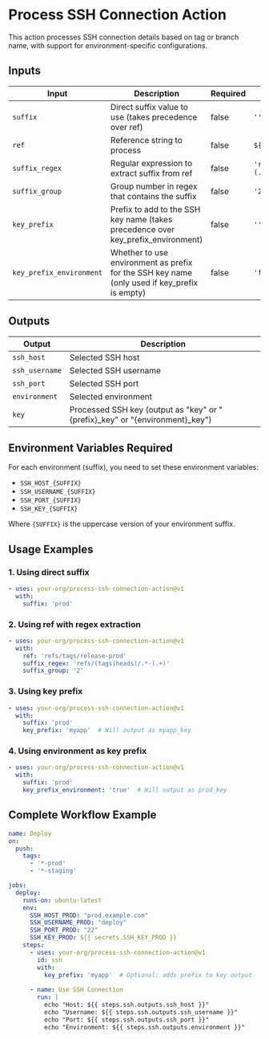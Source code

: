 # Process SSH Connection Action

This action processes SSH connection details based on tag or branch name, with support for environment-specific configurations.

## Inputs

| Input | Description | Required | Default |
|-------|-------------|----------|---------|
| `suffix` | Direct suffix value to use (takes precedence over ref) | false | `''` |
| `ref` | Reference string to process | false | `${{ github.ref }}` |
| `suffix_regex` | Regular expression to extract suffix from ref | false | `'refs/(tags\|heads)/.*-(.+)'` |
| `suffix_group` | Group number in regex that contains the suffix | false | `'2'` |
| `key_prefix` | Prefix to add to the SSH key name (takes precedence over key_prefix_environment) | false | `''` |
| `key_prefix_environment` | Whether to use environment as prefix for the SSH key name (only used if key_prefix is empty) | false | `'false'` |

## Outputs

| Output | Description |
|--------|-------------|
| `ssh_host` | Selected SSH host |
| `ssh_username` | Selected SSH username |
| `ssh_port` | Selected SSH port |
| `environment` | Selected environment |
| `key` | Processed SSH key (output as "key" or "{prefix}_key" or "{environment}_key") |

## Environment Variables Required

For each environment (suffix), you need to set these environment variables:
- `SSH_HOST_{SUFFIX}`
- `SSH_USERNAME_{SUFFIX}`
- `SSH_PORT_{SUFFIX}`
- `SSH_KEY_{SUFFIX}`

Where `{SUFFIX}` is the uppercase version of your environment suffix.

## Usage Examples

### 1. Using direct suffix

```yaml
- uses: your-org/process-ssh-connection-action@v1
  with:
    suffix: 'prod'
```

### 2. Using ref with regex extraction

```yaml
- uses: your-org/process-ssh-connection-action@v1
  with:
    ref: 'refs/tags/release-prod'
    suffix_regex: 'refs/(tags|heads)/.*-(.+)'
    suffix_group: '2'
```

### 3. Using key prefix

```yaml
- uses: your-org/process-ssh-connection-action@v1
  with:
    suffix: 'prod'
    key_prefix: 'myapp'  # Will output as myapp_key
```

### 4. Using environment as key prefix

```yaml
- uses: your-org/process-ssh-connection-action@v1
  with:
    suffix: 'prod'
    key_prefix_environment: 'true'  # Will output as prod_key
```

## Complete Workflow Example

```yaml
name: Deploy
on:
  push:
    tags:
      - '*-prod'
      - '*-staging'

jobs:
  deploy:
    runs-on: ubuntu-latest
    env:
      SSH_HOST_PROD: "prod.example.com"
      SSH_USERNAME_PROD: "deploy"
      SSH_PORT_PROD: "22"
      SSH_KEY_PROD: ${{ secrets.SSH_KEY_PROD }}
    steps:
      - uses: your-org/process-ssh-connection-action@v1
        id: ssh
        with:
          key_prefix: 'myapp'  # Optional: adds prefix to key output
      
      - name: Use SSH Connection
        run: |
          echo "Host: ${{ steps.ssh.outputs.ssh_host }}"
          echo "Username: ${{ steps.ssh.outputs.ssh_username }}"
          echo "Port: ${{ steps.ssh.outputs.ssh_port }}"
          echo "Environment: ${{ steps.ssh.outputs.environment }}"
```